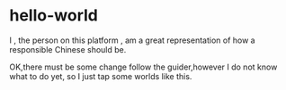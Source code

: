 # hello-world
I , the person on this platform , am a great representation of how a responsible Chinese should be.


OK,there must be some change follow the guider,however I do not know what to do yet, so I just tap some worlds like this.
